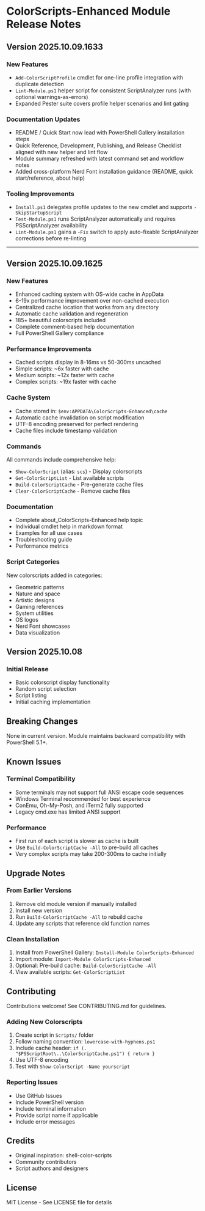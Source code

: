 # ColorScripts-Enhanced Module Release Notes

## Version 2025.10.09.1633

### New Features

- `Add-ColorScriptProfile` cmdlet for one-line profile integration with duplicate detection
- `Lint-Module.ps1` helper script for consistent ScriptAnalyzer runs (with optional warnings-as-errors)
- Expanded Pester suite covers profile helper scenarios and lint gating

### Documentation Updates

- README / Quick Start now lead with PowerShell Gallery installation steps
- Quick Reference, Development, Publishing, and Release Checklist aligned with new helper and lint flow
- Module summary refreshed with latest command set and workflow notes
- Added cross-platform Nerd Font installation guidance (README, quick start/reference, about help)

### Tooling Improvements

- `Install.ps1` delegates profile updates to the new cmdlet and supports `-SkipStartupScript`
- `Test-Module.ps1` runs ScriptAnalyzer automatically and requires PSScriptAnalyzer availability
- `Lint-Module.ps1` gains a `-Fix` switch to apply auto-fixable ScriptAnalyzer corrections before re-linting

---

## Version 2025.10.09.1625

### New Features

- Enhanced caching system with OS-wide cache in AppData
- 6-19x performance improvement over non-cached execution
- Centralized cache location that works from any directory
- Automatic cache validation and regeneration
- 185+ beautiful colorscripts included
- Complete comment-based help documentation
- Full PowerShell Gallery compliance

### Performance Improvements

- Cached scripts display in 8-16ms vs 50-300ms uncached
- Simple scripts: ~6x faster with cache
- Medium scripts: ~12x faster with cache
- Complex scripts: ~19x faster with cache

### Cache System

- Cache stored in: `$env:APPDATA\ColorScripts-Enhanced\cache`
- Automatic cache invalidation on script modification
- UTF-8 encoding preserved for perfect rendering
- Cache files include timestamp validation

### Commands

All commands include comprehensive help:

- `Show-ColorScript` (alias: `scs`) - Display colorscripts
- `Get-ColorScriptList` - List available scripts
- `Build-ColorScriptCache` - Pre-generate cache files
- `Clear-ColorScriptCache` - Remove cache files

### Documentation

- Complete about_ColorScripts-Enhanced help topic
- Individual cmdlet help in markdown format
- Examples for all use cases
- Troubleshooting guide
- Performance metrics

### Script Categories

New colorscripts added in categories:

- Geometric patterns
- Nature and space
- Artistic designs
- Gaming references
- System utilities
- OS logos
- Nerd Font showcases
- Data visualization

## Version 2025.10.08

### Initial Release

- Basic colorscript display functionality
- Random script selection
- Script listing
- Initial caching implementation

## Breaking Changes

None in current version. Module maintains backward compatibility with PowerShell 5.1+.

## Known Issues

### Terminal Compatibility

- Some terminals may not support full ANSI escape code sequences
- Windows Terminal recommended for best experience
- ConEmu, Oh-My-Posh, and iTerm2 fully supported
- Legacy cmd.exe has limited ANSI support

### Performance

- First run of each script is slower as cache is built
- Use `Build-ColorScriptCache -All` to pre-build all caches
- Very complex scripts may take 200-300ms to cache initially

## Upgrade Notes

### From Earlier Versions

1. Remove old module version if manually installed
2. Install new version
3. Run `Build-ColorScriptCache -All` to rebuild cache
4. Update any scripts that reference old function names

### Clean Installation

1. Install from PowerShell Gallery: `Install-Module ColorScripts-Enhanced`
2. Import module: `Import-Module ColorScripts-Enhanced`
3. Optional: Pre-build cache: `Build-ColorScriptCache -All`
4. View available scripts: `Get-ColorScriptList`

## Contributing

Contributions welcome! See CONTRIBUTING.md for guidelines.

### Adding New Colorscripts

1. Create script in `Scripts/` folder
2. Follow naming convention: `lowercase-with-hyphens.ps1`
3. Include cache header: `if (. "$PSScriptRoot\..\ColorScriptCache.ps1") { return }`
4. Use UTF-8 encoding
5. Test with `Show-ColorScript -Name yourscript`

### Reporting Issues

- Use GitHub Issues
- Include PowerShell version
- Include terminal information
- Provide script name if applicable
- Include error messages

## Credits

- Original inspiration: shell-color-scripts
- Community contributors
- Script authors and designers

## License

MIT License - See LICENSE file for details
